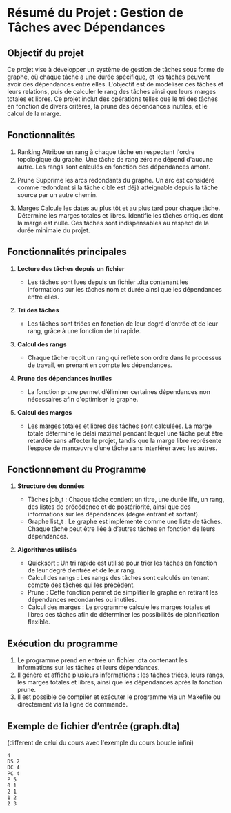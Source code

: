 # Résumé du Projet : Gestion de Tâches avec Dépendances

## Objectif du projet
Ce projet vise à développer un système de gestion de tâches sous forme de graphe, où chaque tâche a une durée spécifique, et les tâches peuvent avoir des dépendances entre elles. L'objectif est de modéliser ces tâches et leurs relations, puis de calculer le rang des tâches ainsi que leurs marges totales et libres. Ce projet inclut des opérations telles que le tri des tâches en fonction de divers critères, la prune des dépendances inutiles, et le calcul de la marge.

## Fonctionnalités
1. Ranking
Attribue un rang à chaque tâche en respectant l'ordre topologique du graphe. Une tâche de rang zéro ne dépend d'aucune autre. Les rangs sont calculés en fonction des dépendances amont.

2. Prune
Supprime les arcs redondants du graphe. Un arc est considéré comme redondant si la tâche cible est déjà atteignable depuis la tâche source par un autre chemin.

3. Marges
Calcule les dates au plus tôt et au plus tard pour chaque tâche. Détermine les marges totales et libres. Identifie les tâches critiques dont la marge est nulle. Ces tâches sont indispensables au respect de la durée minimale du projet.

## Fonctionnalités principales
1. **Lecture des tâches depuis un fichier**
   - Les tâches sont lues depuis un fichier .dta contenant les informations sur les tâches nom et durée ainsi que les dépendances entre elles.

2. **Tri des tâches**
   - Les tâches sont triées en fonction de leur degré d'entrée et de leur rang, grâce à une fonction de tri rapide.

3. **Calcul des rangs**
   - Chaque tâche reçoit un rang qui reflète son ordre dans le processus de travail, en prenant en compte les dépendances.

4. **Prune des dépendances inutiles**
   - La fonction prune permet d’éliminer certaines dépendances non nécessaires afin d'optimiser le graphe.

5. **Calcul des marges**
   - Les marges totales et libres des tâches sont calculées. La marge totale détermine le délai maximal pendant lequel une tâche peut être retardée sans affecter le projet, tandis que la marge libre représente l’espace de manœuvre d’une tâche sans interférer avec les autres.

## Fonctionnement du Programme

1. **Structure des données**
   - Tâches job_t : Chaque tâche contient un titre, une durée life, un rang, des listes de précédence et de postériorité, ainsi que des informations sur les dépendances (degré entrant et sortant).
   - Graphe list_t : Le graphe est implémenté comme une liste de tâches. Chaque tâche peut être liée à d’autres tâches en fonction de leurs dépendances.

2. **Algorithmes utilisés**
   - Quicksort : Un tri rapide est utilisé pour trier les tâches en fonction de leur degré d’entrée et de leur rang.
   - Calcul des rangs : Les rangs des tâches sont calculés en tenant compte des tâches qui les précèdent.
   - Prune : Cette fonction permet de simplifier le graphe en retirant les dépendances redondantes ou inutiles.
   - Calcul des marges : Le programme calcule les marges totales et libres des tâches afin de déterminer les possibilités de planification flexible.


## Exécution du programme
1. Le programme prend en entrée un fichier .dta contenant les informations sur les tâches et leurs dépendances.
2. Il génère et affiche plusieurs informations : les tâches triées, leurs rangs, les marges totales et libres, ainsi que les dépendances après la fonction prune.
3. Il est possible de compiler et exécuter le programme via un Makefile ou directement via la ligne de commande.

## Exemple de fichier d’entrée (graph.dta)
(different de celui du cours avec l'exemple du cours boucle infini)

```plaintext
4
DS 2
DC 4
PC 4
P 5
0 1
2 1
1 2
2 3
